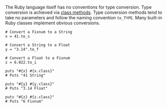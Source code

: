 The Ruby language itself has no conventions for type conversion. Type conversion
is achieved via [class methods](#class_methods). Type conversion methods
tend to take no parameters and follow the naming convention ```to_TYPE```.
Many built-in Ruby classes implement obvious conversions.

    # Convert a Fixnum to a String
    x = 41.to_s

    # Convert a String to a Float
    y = "3.14".to_f

    # Convert a Float to a Fixnum
    z = 6.022.to_i

    puts "#{x} #{x.class}"
    # Puts "41 String"

    puts "#{y} #{y.class}"
    # Puts "3.14 Float"

    puts "#{z} #{z.class}"
    # Puts "6 Fixnum"

